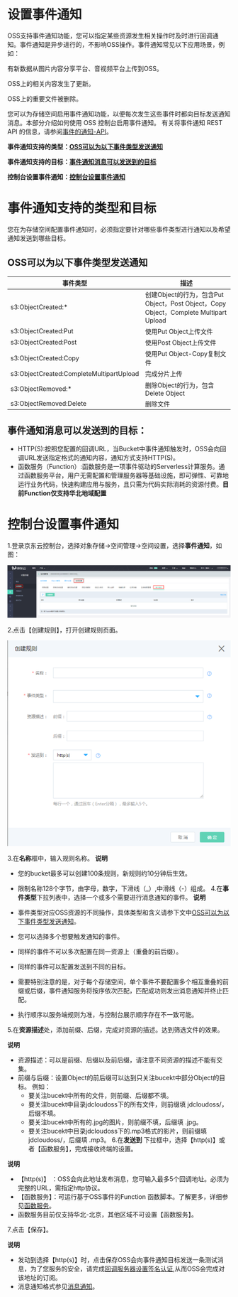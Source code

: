 # 设置事件通知

OSS支持事件通知功能，您可以指定某些资源发生相关操作时及时进行回调通知。事件通知是异步进行的，不影响OSS操作。事件通知常见以下应用场景，例如：

有新数据从图片内容分享平台、音视频平台上传到OSS。

OSS上的相关内容发生了更新。

OSS上的重要文件被删除。

您可以为存储空间启用事件通知功能，以便每次发生这些事件时都向目标发送通知消息。本部分介绍如何使用 OSS 控制台启用事件通知。
有关将事件通知 REST API 的信息，请参阅[事件的通知-API](https://docs.jdcloud.com/cn/object-storage-service/callback-notification-2)。

 **事件通知支持的类型：[OSS可以为以下事件类型发送通知](Event-Notifications-1#user-content-1)**
 
 **事件通知支持的目标：[事件通知消息可以发送到的目标](Event-Notifications-1#user-content-2)**
 
 **控制台设置事件通知：[控制台设置事件通知](Event-Notifications-1#user-content-3)**
 

# 事件通知支持的类型和目标

您在为存储空间配置事件通知时，必须指定要针对哪些事件类型进行通知以及希望通知发送到哪些目标。

<div id="user-content-1"></div>

## OSS可以为以下事件类型发送通知

事件类型|描述
---|---
s3:ObjectCreated:* |创建Object的行为，包含Put Object，Post Object，Copy Object，Complete Multipart Upload
s3:ObjectCreated:Put |使用Put Object上传文件
s3:ObjectCreated:Post |使用Post Object上传文件
s3:ObjectCreated:Copy |使用Put Object-Copy复制文件
s3:ObjectCreated:CompleteMultipartUpload |完成分片上传
s3:ObjectRemoved:* |删除Object的行为，包含Delete Object
s3:ObjectRemoved:Delete |删除文件

<div id="user-content-1"></div>

## 事件通知消息可以发送到的目标：

* HTTP(S):按照您配置的回调URL，当Bucket中事件通知触发时，OSS会向回调URL发送指定格式的通知内容，通知方式支持HTTP(S)。
* 函数服务（Function）:函数服务是一项事件驱动的Serverless计算服务。通过函数服务平台，用户无需配置和管理服务器等基础设施，即可弹性、可靠地运行业务代码，快速构建应用与服务，且只需为代码实际消耗的资源付费。**目前Function仅支持华北地域配置**

<div id="user-content-3"></div>

# 控制台设置事件通知

1.登录京东云控制台，选择对象存储->空间管理->空间设置，选择**事件通知**，如图：

 ![事件通知](../../../../image/Object-Storage-Service/OSS-148.png)
 
 2.点击【创建规则】，打开创建规则页面。
 
 ![事件通知](../../../../image/Object-Storage-Service/OSS-149.png)
 
 3.在**名称**框中，输入规则名称。
 **说明**
 
 * 您的bucket最多可以创建100条规则，新规则约10分钟后生效。
 * 限制名称128个字节，由字母，数字，下滑线（_）,中滑线（-）组成。
4.在**事件类型**下拉列表中，选择一个或多个需要进行消息通知的事件。
**说明**

* 事件类型对应OSS资源的不同操作，具体类型和含义请参下文中[OSS可以为以下事件类型发送通知](Event-Notifications-1#user-content-1)。
* 您可以选择多个想要触发通知的事件。
* 同样的事件不可以多次配置在同一资源上（重叠的前后缀）。
* 同样的事件可以配置发送到不同的目标。
* 需要特别注意的是，对于每个存储空间，单个事件不要配置多个相互重叠的前缀或后缀，事件通知服务将按序依次匹配，匹配成功则发出消息通知并终止匹配。
* 执行顺序以服务端规则为准，与控制台展示顺序存在不一致可能。

5.在**资源描述**处，添加前缀、后缀，完成对资源的描述。达到筛选文件的效果。

**说明**

* 资源描述：可以是前缀、后缀以及前后缀，请注意不同资源的描述不能有交集。
* 前缀与后缀：设置Object的前后缀可以达到只关注bucekt中部分Object的目标。
      例如：
   -  要关注bucekt中所有的文件，则前缀、后缀都不填。
   -  要关注bucekt中目录jdcloudoss下的所有文件，则前缀填 jdcloudoss/，后缀不填。
   -  要关注bucekt中所有的.jpg的图片，则前缀不填，后缀填 .jpg。
   -  要关注bucekt中目录jdcloudoss下的.mp3格式的影片，则前缀填 jdcloudoss/，后缀填 .mp3。
 6.在**发送到** 下拉框中，选择【http(s)】或者【函数服务】，完成接收终端的设置。
 
**说明**
* 【http(s)】 ：OSS会向此地址发布消息，您可输入最多5个回调地址。必须为完整的URL，需指定http协议。
* 【函数服务】：可运行基于OSS事件的Function 函数脚本。了解更多，详细参见[函数服务](https://www.jdcloud.com/cn/products/function-service)。
*  函数服务目前仅支持华北-北京，其他区域不可设置【函数服务】。

7.点击【保存】。

**说明**
* 发动到选择【http(s)】时，点击保存OSS会向事件通知目标发送一条测试消息，为了您服务的安全，请完成[回调服务器设置签名认证](https://docs.jdcloud.com/cn/object-storage-service/setting-signature-authentication-for-callback-server),从而OSS会完成对该地址的订阅。
* 消息通知格式参见[消息通知](https://docs.jdcloud.com/cn/object-storage-service/callback-notification-2)。









